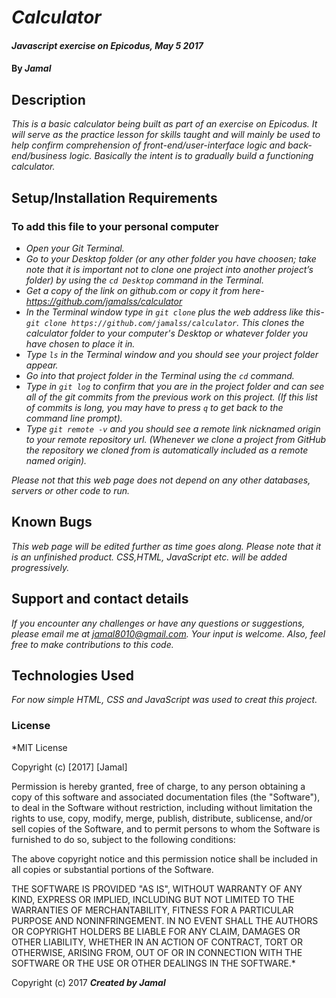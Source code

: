 # _Calculator_

#### _Javascript exercise on Epicodus, May 5 2017_

#### By _**Jamal**_

## Description

_This is a basic calculator being built as part of an exercise on Epicodus. It will serve as the practice lesson for skills taught and will mainly be used to help confirm comprehension of front-end/user-interface logic and back-end/business logic. Basically the intent is to gradually build a functioning calculator._

## Setup/Installation Requirements

### To add this file to your personal computer

* _Open your Git Terminal._
* _Go to your Desktop folder (or any other folder you have choosen; take note that it is important not to clone one project into another project’s folder) by using the `cd Desktop` command in the Terminal._
* _Get a copy of the link on github.com or copy it from here- https://github.com/jamalss/calculator_
* _In the Terminal window type in `git clone` plus the web address like this- `git clone https://github.com/jamalss/calculator`. This clones the calculator folder to your computer's Desktop or whatever folder you have chosen to place it in._
* _Type `ls` in the Terminal window and you should see your project folder appear._
* _Go into that project folder in the Terminal using the `cd` command._
* _Type in `git log` to confirm that you are in the project folder and can see all of the git commits from the previous work on this project. (If this list of commits is long, you may have to press `q` to get back to the command line prompt)._
* _Type `git remote -v` and you should see a remote link nicknamed origin to your remote repository url. (Whenever we clone a project from GitHub the repository we cloned from is automatically included as a remote named origin)._

_Please not that this web page does not depend on any other databases, servers or other code to run._

## Known Bugs

_This web page will be edited further as time goes along. Please note that it is an unfinished product. CSS,HTML, JavaScript etc. will be added progressively._

## Support and contact details

_If you encounter any challenges or have any questions or suggestions, please email me at jamal8010@gmail.com. Your input is welcome. Also, feel free to make contributions to this code._

## Technologies Used

_For now simple HTML, CSS and JavaScript was used to creat this project._

### License

*MIT License

Copyright (c) [2017] [Jamal]

Permission is hereby granted, free of charge, to any person obtaining a copy
of this software and associated documentation files (the "Software"), to deal
in the Software without restriction, including without limitation the rights
to use, copy, modify, merge, publish, distribute, sublicense, and/or sell
copies of the Software, and to permit persons to whom the Software is
furnished to do so, subject to the following conditions:

The above copyright notice and this permission notice shall be included in all
copies or substantial portions of the Software.

THE SOFTWARE IS PROVIDED "AS IS", WITHOUT WARRANTY OF ANY KIND, EXPRESS OR
IMPLIED, INCLUDING BUT NOT LIMITED TO THE WARRANTIES OF MERCHANTABILITY,
FITNESS FOR A PARTICULAR PURPOSE AND NONINFRINGEMENT. IN NO EVENT SHALL THE
AUTHORS OR COPYRIGHT HOLDERS BE LIABLE FOR ANY CLAIM, DAMAGES OR OTHER
LIABILITY, WHETHER IN AN ACTION OF CONTRACT, TORT OR OTHERWISE, ARISING FROM,
OUT OF OR IN CONNECTION WITH THE SOFTWARE OR THE USE OR OTHER DEALINGS IN THE
SOFTWARE.*

Copyright (c) 2017 **_Created by Jamal_**
